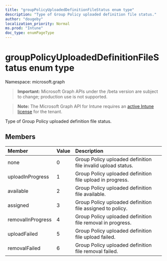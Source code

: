 ```yaml
---
title: "groupPolicyUploadedDefinitionFileStatus enum type"
description: "Type of Group Policy uploaded definition file status."
author: "dougeby"
localization_priority: Normal
ms.prod: "Intune"
doc_type: enumPageType
---
```


# groupPolicyUploadedDefinitionFileStatus enum type

Namespace: microsoft.graph

> **Important:** Microsoft Graph APIs under the /beta version are subject to change; production use is not supported.

> **Note:** The Microsoft Graph API for Intune requires an [active Intune license](https://go.microsoft.com/fwlink/?linkid=839381) for the tenant.

Type of Group Policy uploaded definition file status.

## Members
|Member|Value|Description|
|:---|:---|:---|
|none|0|Group Policy uploaded definition file invalid upload status.|
|uploadInProgress|1|Group Policy uploaded definition file upload in progress.|
|available|2|Group Policy uploaded definition file available.|
|assigned|3|Group Policy uploaded definition file assigned to policy.|
|removalInProgress|4|Group Policy uploaded definition file removal in progress.|
|uploadFailed|5|Group Policy uploaded definition file upload failed.|
|removalFailed|6|Group Policy uploaded definition file removal failed.|




